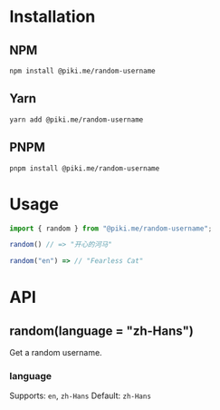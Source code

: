 # Installation

## NPM
```
npm install @piki.me/random-username
```

## Yarn
```
yarn add @piki.me/random-username
```

## PNPM
```
pnpm install @piki.me/random-username
```

# Usage
```js
import { random } from "@piki.me/random-username";

random() // => "开心的河马"

random("en") => // "Fearless Cat"
```

# API
## random(language = "zh-Hans")
Get a random username.

### language
Supports: `en`, `zh-Hans`
Default: `zh-Hans`
